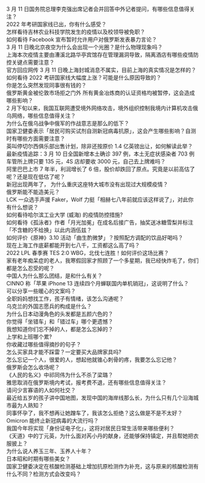 3 月 11 日国务院总理李克强出席记者会并回答中外记者提问，有哪些信息值得关注？  
2022 年考研国家线已出，你有什么感受？  
怎样看待吉林农业科技学院发生的疫情以及校领导被免职？  
如何看待 Facebook 宣布暂时允许用户对俄罗斯发表暴力言论？  
3 月 11 日晚北京夜空为什么会出现一个光圈？是什么物理现象吗？  
上海本次疫情主要由漕溪北路华亭宾馆存在管理漏洞导致，隔离酒店有哪些疫情防控关键点需要注意？  
官方回应网传 3 月 11 日晚上海封城消息不属实，目前上海的真实情况是怎样的？  
如何看待 2022 考研国家线大幅度上涨？可能是什么原因导致的？  
你是怎么突然发现同事很有钱的？  
俄罗斯黄金被伦敦市场拒之门外 所有黄金冶炼商的认证资格均被暂停，这会造成哪些影响？  
2 月下旬以来，我国互联网遭受境外网络攻击，境外组织控制我境内计算机攻击俄乌网络，哪些信息值得关注？  
为什么在俄乌战争中俄军的作战意志是那么的低下？  
国家卫健委表示「居民可购买试剂自测新冠病毒抗原」，这会产生哪些影响？自测时有哪些方面需要注意？  
英叫停切尔西俱乐部出售计划，除非还按原价 1.4 亿英镑出让，如何解读此举？  
最新疫情追踪：3 月 10 日全国新增本土确诊 397 例，本土无症状感染者 703 例  
车管所上牌只要 135 元，4S 店却要收 3000 元，自己去上牌难吗？  
阿里巴巴上市 7 年半，利润增长了 6 倍，股价却跌回了原点。究竟是以前高估了呢？还是现在低估了呢？  
新冠出现两年了， 为什么重庆这座特大城市没有出现过大规模疫情？  
俄罗斯能不能造美元？  
LCK 一众选手声援 Faker，Wolf 力挺「相赫七八年前就应该这样说了」，对此你有什么想说？  
如何看待哈尔滨工业大学 (威海) 的疫情防控措施?  
如何看待《孤泳者》作者「月光加冕」在成名后接广告，抽奖送冰糖雪梨并标注「不含糖的不给换」以此内涵伍兹？  
如何评价《原神》3.10 活动「曲生酌微梦」？按照配方调配的饮品好喝吗？  
现在上海工作底薪都能开到七八千，工资都这么高了吗？  
2022 LPL 春季赛 TES 2:0 WBG，北伐七连胜！如何评价这场比赛？  
家有老年痴呆症的老人，我寒假回家才照顾了一个多星期，我已经快炸毛了，你们都是怎么忍受的呢？  
中国人为什么那么团结，是和什么有关？  
CINNO 称「苹果 iPhone 13 连续四个月蝉联国内单机销冠」，这说明了什么？  
可以分享一些暖心的文案吗？  
全职妈妈想找工作，孩子有情绪，该怎么沟通呢？  
乌克兰的外国志愿兵的构成是什么？  
为什么日本动漫角色的头发都是五颜六色的？  
你觉得「坐错车」和「错过车」哪个更遗憾？  
我想知道你们忘不掉的人，都是怎么忘掉的？  
上学和上班哪个累?  
你收藏过哪些值得摘抄的句子？  
怎么买家具才能不踩雷？一定要买大品牌家具吗?  
怎么忘记一个人，很爱的人，想起他就锥心刺骨的疼，我要怎么忘记他？  
俄罗斯会怎么收场呢？  
《人民的名义》中祁同伟为什么不杀了梁璐？  
雅思取消在俄罗斯境内考试，报考费不退，还有哪些信息值得关注？  
请问少言寡语的人如何社交？  
最近给五岁的孩子讲中国地图，发现中国的海岸线那么长，为什么只有几个沿海城市最为人熟知？  
同事怀孕了，我不想再让她蹭车了，我该怎么拒绝？这么做是不是不太好？  
Omicron 能终止新冠病毒的大流行吗？  
我国今年将实现「身份证电子化」，这将对居民日常生活带来哪些便利？  
《天道》中的丁元英，为什么面对芮小丹的献身，还能够保持镇定，并且帮她把衣服披上？  
为什么说人养玉三年、玉养人十年？  
日本昭和时期有哪些美女？  
国家卫健委决定在核酸检测基础上增加抗原检测作为补充，这与原来的核酸检测有什么不同？检测方式会改变吗？  
